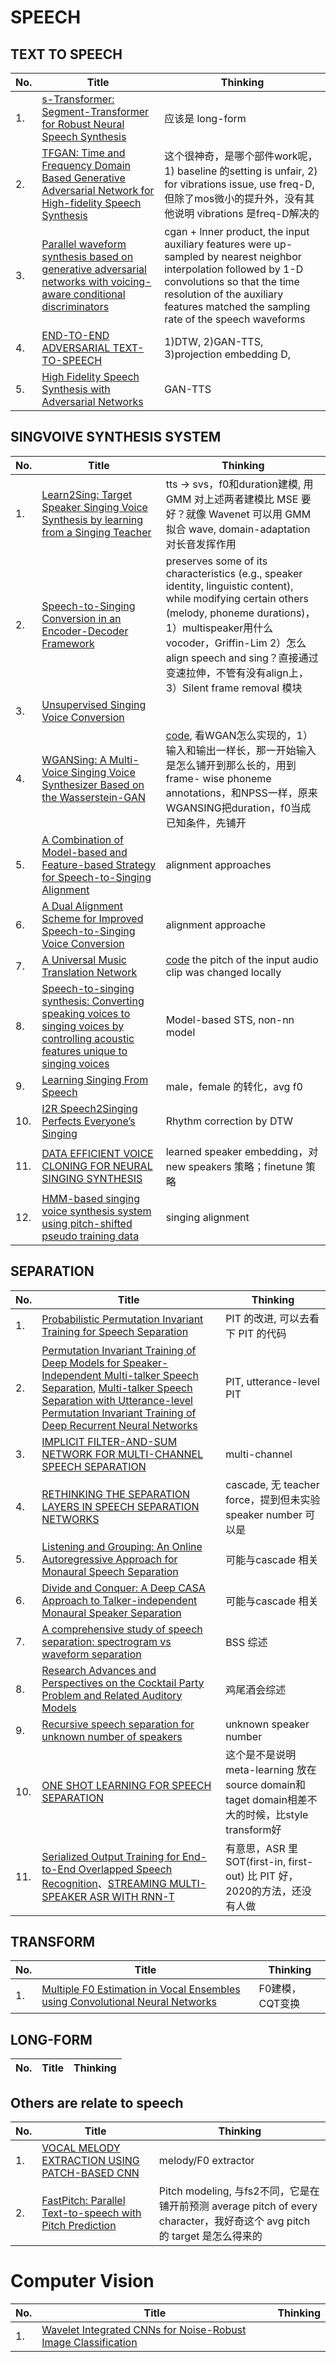 # SPEECH

## TEXT TO SPEECH

| No. | Title | Thinking |
| --- | ---   | ---      |
| 1.  | [s-Transformer: Segment-Transformer for Robust Neural Speech Synthesis](https://arxiv.org/abs/2011.08480) | 应该是 long-form | 
| 2.  | [TFGAN: Time and Frequency Domain Based Generative Adversarial Network for High-fidelity Speech Synthesis](https://arxiv.org/abs/2011.12206) | 这个很神奇，是哪个部件work呢，1) baseline 的setting is unfair, 2) for vibrations issue, use freq-D, 但除了mos微小的提升外，没有其他说明 vibrations 是freq-D解决的 |
| 3.  | [Parallel waveform synthesis based on generative adversarial networks with voicing-aware conditional discriminators](https://arxiv.org/abs/2010.14151) | cgan + lnner product, the input auxiliary features were up-sampled by nearest neighbor interpolation followed by 1-D convolutions so that the time resolution of the auxiliary features matched the sampling rate of the speech waveforms |
| 4.  | [END-TO-END ADVERSARIAL TEXT-TO-SPEECH](https://openreview.net/pdf?id=rsf1z-JSj87) | 1)DTW, 2)GAN-TTS, 3)projection embedding D,|
| 5.  | [High Fidelity Speech Synthesis with Adversarial Networks](https://arxiv.org/abs/1909.11646) | GAN-TTS |

## SINGVOIVE SYNTHESIS SYSTEM

| No. | Title | Thinking |
| --- | ---   | ---      |
| 1.  | [Learn2Sing: Target Speaker Singing Voice Synthesis by learning from a Singing Teacher](https://arxiv.org/abs/2011.08467) | tts -> svs，f0和duration建模, 用 GMM 对上述两者建模比 MSE 要好？就像 Wavenet 可以用 GMM 拟合 wave, domain-adaptation 对长音发挥作用 |
| 2.  | [Speech-to-Singing Conversion in an Encoder-Decoder Framework](https://arxiv.org/abs/2002.06595) | preserves some of its characteristics (e.g., speaker identity, linguistic content), while modifying certain others (melody, phoneme durations)，1）multispeaker用什么vocoder，Griffin-Lim 2）怎么 align speech and sing？直接通过变速拉伸，不管有没有align上， 3）Silent frame removal 模块 |
| 3.  | [Unsupervised Singing Voice Conversion](https://arxiv.org/abs/1904.06590) |  | 
| 4.  | [WGANSing: A Multi-Voice Singing Voice Synthesizer Based on the Wasserstein-GAN](https://arxiv.org/abs/1903.10729) | [code](https://github.com/pc2752/Multi_Voice_Sing_Speak_Sing), 看WGAN怎么实现的，1）输入和输出一样长，那一开始输入是怎么铺开到那么长的，用到 frame- wise phoneme annotations，和NPSS一样，原来WGANSING把duration，f0当成已知条件，先铺开 |
| 5.  | [A Combination of Model-based and Feature-based Strategy for Speech-to-Singing Alignment](https://www.isca-speech.org/archive/Interspeech_2019/pdfs/1942.pdf) | alignment approaches |
| 6.  | [A Dual Alignment Scheme for Improved Speech-to-Singing Voice Conversion](http://www.apsipa.org/proceedings/2017/CONTENTS/papers2017/15DecFriday/Poster%205/FA-P5.7.pdf) | alignment approache |
| 7.  | [A Universal Music Translation Network](https://arxiv.org/abs/1805.07848) | [code](https://github.com/facebookresearch/music-translation) the pitch of the input audio clip was changed locally |
| 8.  | [Speech-to-singing synthesis: Converting speaking voices to singing voices by controlling acoustic features unique to singing voices](https://staff.aist.go.jp/m.goto/PAPER/WASPAA2007saitou.pdf) | Model-based STS, non-nn model |
| 9.  | [Learning Singing From Speech](https://arxiv.org/pdf/1912.10128.pdf) | male，female 的转化，avg f0 |
| 10. | [I2R Speech2Singing Perfects Everyone’s Singing](https://www.isca-speech.org/archive/archive_papers/interspeech_2014/i14_2148.pdf) | Rhythm correction by DTW |
| 11. | [DATA EFFICIENT VOICE CLONING FOR NEURAL SINGING SYNTHESIS](https://arxiv.org/pdf/1902.07292.pdf) | learned speaker embedding，对 new speakers 策略；finetune 策略 |
| 12. | [HMM-based singing voice synthesis system using pitch-shifted pseudo training data](https://www.isca-speech.org/archive/archive_papers/interspeech_2010/i10_0845.pdf) | singing alignment |

## SEPARATION

| No. | Title | Thinking |
| --- | ---   | ---      |
| 1.  | [Probabilistic Permutation Invariant Training for Speech Separation](https://arxiv.org/pdf/1908.01768.pdf) | PIT 的改进, 可以去看下 PIT 的代码 |
| 2.  | [Permutation Invariant Training of Deep Models for Speaker-Independent Multi-talker Speech Separation](https://arxiv.org/abs/1607.00325), [Multi-talker Speech Separation with Utterance-level Permutation Invariant Training of Deep Recurrent Neural Networks](https://arxiv.org/abs/1703.06284) | PIT, utterance-level PIT |
| 3.  | [IMPLICIT FILTER-AND-SUM NETWORK FOR MULTI-CHANNEL SPEECH SEPARATION](https://arxiv.org/abs/2011.08401) | multi-channel |
| 4.  | [RETHINKING THE SEPARATION LAYERS IN SPEECH SEPARATION NETWORKS](https://arxiv.org/abs/2011.08400) | cascade, 无 teacher force，提到但未实验 speaker number 可以是  |
| 5.  | [Listening and Grouping: An Online Autoregressive Approach for Monaural Speech Separation](https://kar.kent.ac.uk/71467/1/version10_lzx_ivm.pdf) | 可能与cascade 相关 |
| 6.  | [Divide and Conquer: A Deep CASA Approach to Talker-independent Monaural Speaker Separation](https://arxiv.org/abs/1904.11148) | 可能与cascade 相关 |
| 7.  | [A comprehensive study of speech separation: spectrogram vs waveform separation](https://arxiv.org/pdf/1905.07497.pdf) | BSS 综述 |
| 8.  | [Research Advances and Perspectives on the Cocktail Party Problem and Related Auditory Models](http://html.rhhz.net/ZDHXBZWB/html/2019-2-234.htm) | 鸡尾酒会综述 | 
| 9.  | [Recursive speech separation for unknown number of speakers](https://arxiv.org/pdf/1904.03065.pdf) | unknown speaker number |
| 10. | [ONE SHOT LEARNING FOR SPEECH SEPARATION](https://arxiv.org/pdf/2011.10233.pdf) | 这个是不是说明 meta-learning 放在source domain和taget domain相差不大的时候，比style transform好 |
| 11. | [Serialized Output Training for End-to-End Overlapped Speech Recognition](https://arxiv.org/pdf/2003.12687.pdf)、[STREAMING MULTI-SPEAKER ASR WITH RNN-T](https://arxiv.org/pdf/2011.11671.pdf) | 有意思，ASR 里 SOT(first-in, first-out) 比 PIT 好，2020的方法，还没有人做 |


## TRANSFORM

| No. | Title | Thinking |
| --- | ---   | ---      |
| 1.  | [Multiple F0 Estimation in Vocal Ensembles using Convolutional Neural Networks](https://arxiv.org/abs/2009.04172) | F0建模，CQT变换 |


## LONG-FORM

| No. | Title | Thinking |
| --- | ---   | ---      |


## Others are relate to speech
| No. | Title | Thinking |
| --- | ---   | ---      |
| 1.  | [VOCAL MELODY EXTRACTION USING PATCH-BASED CNN](https://arxiv.org/pdf/1804.09202.pdf) | melody/F0 extractor |
| 2.  | [FastPitch: Parallel Text-to-speech with Pitch Prediction](https://arxiv.org/abs/2006.06873) | Pitch modeling, 与fs2不同，它是在铺开前预测 average pitch of every character，我好奇这个 avg pitch 的 target 是怎么得来的 |


# Computer Vision

| No. | Title | Thinking |
| --- | ---   | ---      |
| 1.  | [Wavelet Integrated CNNs for Noise-Robust Image Classification](https://arxiv.org/pdf/2005.03337.pdf) |  |
